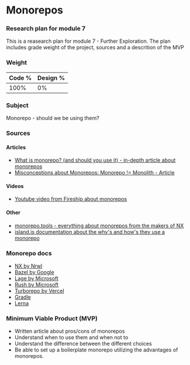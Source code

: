 # Monorepos

### **Research plan for module 7**

This is a reasearch plan for module 7 - Further Exploration.
The plan includes grade weight of the project, sources and a descrition of the MVP

### Weight

| Code % | Design % |
| ------ | -------- |
| 100%   | 0%       |

### **Subject**

Monorepo - should we be using them?

### **Sources**

#### Articles

- [What is monorepo? (and should you use it) - in-depth article about monorepos](https://semaphoreci.com/blog/what-is-monorepo)
- [Misconceptions about Monorepos: Monorepo != Monolith - Article](https://blog.nrwl.io/misconceptions-about-monorepos-monorepo-monolith-df1250d4b03c)

#### Videos

- [Youtube video from Fireship about monorepos](https://youtu.be/9iU_IE6vnJ8)

#### Other

- [monorepo.tools - everything about monorepos from the makers of NX](https://monorepo.tools/)
- [island.is documentation about the why's and how's they use a monorepo](https://docs.devland.is/technical-overview/monorepo)

### Monorepo docs

- [NX by Nrwl](https://nx.dev/docs)
- [Bazel by Google](https://bazel.build/start/getting-started)
- [Lage by Microsoft](https://microsoft.github.io/lage/)
- [Rush by Microsoft](https://rushstack.io/)
- [Turborepo by Vercel](https://turborepo.org/docs)
- [Gradle](https://docs.gradle.org/)
- [Lerna](https://lerna.js.org/)

### **Minimum Viable Product (MVP)**

- Written article about pros/cons of monorepos
- Understand when to use them and when not to
- Understand the difference between the different choices
- Be able to set up a boilerplate monorepo utilizing the advantages of monorepos.
